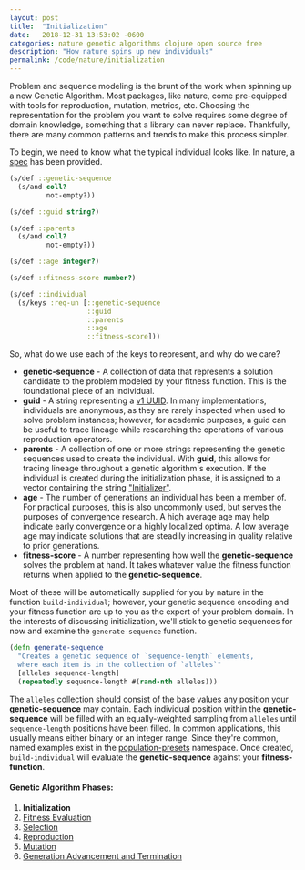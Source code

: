 ```yaml
---
layout: post
title:  "Initialization"
date:   2018-12-31 13:53:02 -0600
categories: nature genetic algorithms clojure open source free
description: "How nature spins up new individuals"
permalink: /code/nature/initialization
---
```


Problem and sequence modeling is the brunt of the work when spinning up a new Genetic Algorithm.
Most packages, like nature, come pre-equipped with tools for reproduction, mutation, metrics, etc.
Choosing the representation for the problem you want to solve requires some degree of domain knowledge, something that a library can never replace.
Thankfully, there are many common patterns and trends to make this process simpler.

To begin, we need to know what the typical individual looks like.
In nature, a [spec](https://github.com/nnichols/nature/blob/master/src/nature/spec.clj) has been provided.

```clojure
(s/def ::genetic-sequence
  (s/and coll?
         not-empty?))

(s/def ::guid string?)

(s/def ::parents
  (s/and coll?
         not-empty?))

(s/def ::age integer?)

(s/def ::fitness-score number?)

(s/def ::individual
  (s/keys :req-un [::genetic-sequence
                   ::guid
                   ::parents
                   ::age
                   ::fitness-score]))
```

So, what do we use each of the keys to represent, and why do we care?

* **genetic-sequence** - A collection of data that represents a solution candidate to the problem modeled by your fitness function. This is the foundational piece of an individual.
* **guid** - A string representing a [v1 UUID](https://en.wikipedia.org/wiki/Universally_unique_identifier). In many implementations, individuals are anonymous, as they are rarely inspected when used to solve problem instances; however, for academic purposes, a guid can be useful to trace lineage while researching the operations of various reproduction operators.
* **parents** - A collection of one or more strings representing the genetic sequences used to create the individual. With **guid**, this allows for tracing lineage throughout a genetic algorithm's execution. If the individual is created during the initialization phase, it is assigned to a vector containing the string ["Initializer"](https://github.com/nnichols/nature/blob/master/src/nature/population_presets.clj).
* **age** - The number of generations an individual has been a member of. For practical purposes, this is also uncommonly used, but serves the purposes of convergence research. A high average age may help indicate early convergence or a highly localized optima. A low average age may indicate solutions that are steadily increasing in quality relative to prior generations.
* **fitness-score** - A number representing how well the **genetic-sequence** solves the problem at hand. It takes whatever value the fitness function returns when applied to the **genetic-sequence**.

Most of these will be automatically supplied for you by nature in the function `build-individual`; however, your genetic sequence encoding and your fitness function are up to you as the expert of your problem domain.
In the interests of discussing initialization, we'll stick to genetic sequences for now and examine the `generate-sequence` function.

```clojure
(defn generate-sequence
  "Creates a genetic sequence of `sequence-length` elements,
  where each item is in the collection of `alleles`"
  [alleles sequence-length]
  (repeatedly sequence-length #(rand-nth alleles)))
```

The `alleles` collection should consist of the base values any position your **genetic-sequence** may contain.
Each individual position within the **genetic-sequence** will be filled with an equally-weighted sampling from `alleles` until `sequence-length` positions have been filled.
In common applications, this usually means either binary or an integer range.
Since they're common, named examples exist in the [population-presets](https://github.com/nnichols/nature/blob/master/src/nature/population_presets.clj) namespace.
Once created, `build-individual` will evaluate the **genetic-sequence** against your **fitness-function**.

#### Genetic Algorithm Phases:
1. **Initialization**
2. [Fitness Evaluation](/code/nature/fitness-evaluation)
3. [Selection](/code/nature/selection)
4. [Reproduction](/code/nature/reproduction)
5. [Mutation](/code/nature/mutation)
6. [Generation Advancement and Termination](/code/nature/termination)
